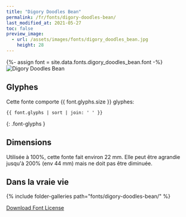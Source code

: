 ```yaml
---
title: "Digory Doodles Bean"
permalink: /fr/fonts/digory-doodles-bean/
last_modified_at: 2021-05-27
toc: false
preview_image:
  - url: /assets/images/fonts/digory_doodles_bean.jpg
    height: 28
---
```

{%- assign font = site.data.fonts.digory_doodles_bean.font -%}
![Digory Doodles Bean](/assets/images/fonts/digory_doodles_bean.jpg)

## Glyphes

Cette fonte comporte  {{ font.glyphs.size }} glyphes:

```
{{ font.glyphs | sort | join: ' ' }}
```
{: .font-glyphs }


## Dimensions
Utilisée à 100%, cette fonte fait environ 22 mm.
Elle peut être agrandie jusqu'à 200% (env 44 mm) mais ne doit pas être diminuée.

## Dans la vraie vie
{% include folder-galleries path="fonts/digory-doodles-bean/" %}


[Download Font License](https://github.com/inkstitch/inkstitch/tree/main/fonts/digory_doodles_bean/LICENSE)


